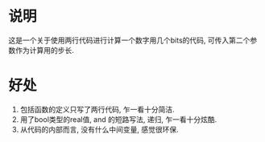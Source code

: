 说明
==========
这是一个关于使用两行代码进行计算一个数字用几个bits的代码, 可传入第二个参数作为计算用的步长.

好处
====
1. 包括函数的定义只写了两行代码, 乍一看十分简洁.
2. 用了bool类型的real值, and 的短路写法, 递归, 乍一看十分炫酷.
3. 从代码的内部而言, 没有什么中间变量, 感觉很环保.

